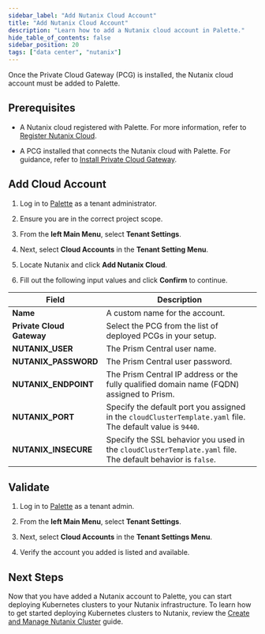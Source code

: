 ```yaml
---
sidebar_label: "Add Nutanix Cloud Account"
title: "Add Nutanix Cloud Account"
description: "Learn how to add a Nutanix cloud account in Palette."
hide_table_of_contents: false
sidebar_position: 20
tags: ["data center", "nutanix"]
---
```


Once the Private Cloud Gateway (PCG) is installed, the Nutanix cloud account must be added to Palette.

## Prerequisites

- A Nutanix cloud registered with Palette. For more information, refer to
  [Register Nutanix Cloud](register-nutanix-cloud.md).

- A PCG installed that connects the Nutanix cloud with Palette. For guidance, refer to
  [Install Private Cloud Gateway](./install-pcg/install-pcg.md).

## Add Cloud Account

1. Log in to [Palette](https://console.spectrocloud.com/) as a tenant administrator.

2. Ensure you are in the correct project scope.

3. From the **left Main Menu**, select **Tenant Settings**.

4. Next, select **Cloud Accounts** in the **Tenant Setting Menu**.

5. Locate Nutanix and click **Add Nutanix Cloud**.

6. Fill out the following input values and click **Confirm** to continue.

| **Field**                 | **Description**                                                                                             |
| ------------------------- | ----------------------------------------------------------------------------------------------------------- |
| **Name**                  | A custom name for the account.                                                                              |
| **Private Cloud Gateway** | Select the PCG from the list of deployed PCGs in your setup.                                                |
| **NUTANIX_USER**          | The Prism Central user name.                                                                                |
| **NUTANIX_PASSWORD**      | The Prism Central user password.                                                                            |
| **NUTANIX_ENDPOINT**      | The Prism Central IP address or the fully qualified domain name (FQDN) assigned to Prism.                   |
| **NUTANIX_PORT**          | Specify the default port you assigned in the `cloudClusterTemplate.yaml` file. The default value is `9440`. |
| **NUTANIX_INSECURE**      | Specify the SSL behavior you used in the `cloudClusterTemplate.yaml` file. The default behavior is `false`. |

## Validate

1. Log in to [Palette](https://console.spectrocloud.com/) as a tenant admin.

2. From the **left Main Menu**, select **Tenant Settings**.

3. Next, select **Cloud Accounts** in the **Tenant Settings Menu**.

4. Verify the account you added is listed and available.

## Next Steps

Now that you have added a Nutanix account to Palette, you can start deploying Kubernetes clusters to your Nutanix
infrastructure. To learn how to get started deploying Kubernetes clusters to Nutanix, review the
[Create and Manage Nutanix Cluster](/clusters/data-center/nutanix/create-manage-nutanix-cluster.md) guide.
